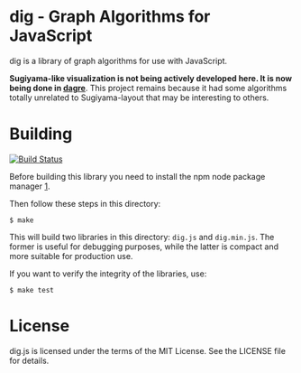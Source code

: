 dig - Graph Algorithms for JavaScript
=====================================

dig is a library of graph algorithms for use with JavaScript.

**Sugiyama-like visualization is not being actively developed here. It is now being done in [dagre](https://github.com/cpettitt/dagre)**. This project remains because it had some algorithms totally unrelated to Sugiyama-layout that may be interesting to others.

Building
========

[![Build Status](https://secure.travis-ci.org/cpettitt/dig.js.png)](http://travis-ci.org/cpettitt/dig.js)

Before building this library you need to install the npm node package manager
[1].

Then follow these steps in this directory:

    $ make

This will build two libraries in this directory: `dig.js` and `dig.min.js`. The
former is useful for debugging purposes, while the latter is compact and more
suitable for production use.

If you want to verify the integrity of the libraries, use:

    $ make test


[1]: http://npmjs.org/

License
=======

dig.js is licensed under the terms of the MIT License. See the LICENSE file
for details.
